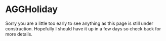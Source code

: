 # AGGHoliday
Sorry you are a little too early to see anything as this page is still under construction. Hopefully I should have it up in a few days so check back for more details.
